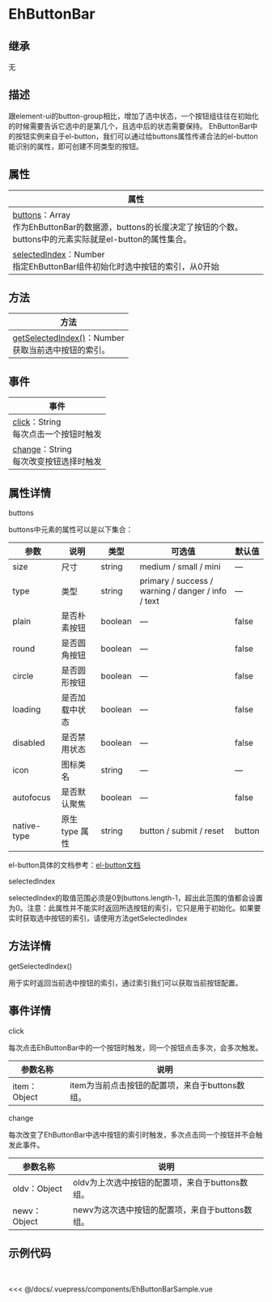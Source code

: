 # EhButtonBar

## 继承

无

## 描述

跟element-ui的button-group相比，增加了选中状态，一个按钮组往往在初始化的时候需要告诉它选中的是第几个，且选中后的状态需要保持。
EhButtonBar中的按钮实例来自于el-button，我们可以通过给buttons属性传递合法的el-button能识别的属性，即可创建不同类型的按钮。


## 属性

| 属性 |
|-------------|
| <styled-text color="blue" fontWeight="bold">[buttons](#buttons)</styled-text>：Array <br />作为EhButtonBar的数据源，buttons的长度决定了按钮的个数。buttons中的元素实际就是el-button的属性集合。|
| <styled-text color="blue" fontWeight="bold">[selectedIndex](#selectedIndex)</styled-text>：Number <br /> 指定EhButtonBar组件初始化时选中按钮的索引，从0开始 |

## 方法

| 方法 |
|-------------|
| <styled-text color="blue" fontWeight="bold">[getSelectedIndex()](#getSelectedIndex)</styled-text>：Number <br /> 获取当前选中按钮的索引。|

## 事件

| 事件 |
|-------------|
| <styled-text color="blue" fontWeight="bold">[click](#click)</styled-text>：String <br /> 每次点击一个按钮时触发 |
| <styled-text color="blue" fontWeight="bold">[change](#click)</styled-text>：String <br /> 每次改变按钮选择时触发 |

## 属性详情

<span id="buttons"><styled-text font-weight="bold" font-size="16px">buttons</styled-text></span>

buttons中元素的属性可以是以下集合：

| 参数      | 说明    | 类型      | 可选值       | 默认值   |
|---------- |-------- |---------- |-------------  |-------- |
| size     | 尺寸   | string  |   medium / small / mini            |    —     |
| type     | 类型   | string    |   primary / success / warning / danger / info / text |     —    |
| plain     | 是否朴素按钮   | boolean    | — | false   |
| round     | 是否圆角按钮   | boolean    | — | false   |
| circle     | 是否圆形按钮   | boolean    | — | false   |
| loading     | 是否加载中状态   | boolean    | — | false   |
| disabled  | 是否禁用状态    | boolean   | —   | false   |
| icon  | 图标类名 | string   |  —  |  —  |
| autofocus  | 是否默认聚焦 | boolean   |  —  |  false  |
| native-type | 原生 type 属性 | string | button / submit / reset | button |

el-button具体的文档参考：[el-button文档](https://github.com/ElemeFE/element/blob/dev/examples/docs/zh-CN/button.md)

<span id="selectedIndex"><styled-text font-weight="bold" font-size="16px">selectedIndex</styled-text></span>

selectedIndex的取值范围必须是0到buttons.length-1，超出此范围的值都会设置为0。注意：此属性并不能实时返回所选按钮的索引，它只是用于初始化。如果要实时获取选中按钮的索引，请使用方法getSelectedIndex


## 方法详情

<span id="getSelectedIndex"><styled-text font-weight="bold" font-size="16px">getSelectedIndex()</styled-text></span>

用于实时返回当前选中按钮的索引，通过索引我们可以获取当前按钮配置。

## 事件详情

<span id="click"><styled-text font-weight="bold" font-size="16px">click</styled-text></span>

每次点击EhButtonBar中的一个按钮时触发，同一个按钮点击多次，会多次触发。

| 参数名称 | 说明 |
|-------------|-------------|
| <styled-text color="blue" fontWeight="bold">item</styled-text>：Object | item为当前点击按钮的配置项，来自于buttons数组。 |

<span id="change"><styled-text font-weight="bold" font-size="16px">change</styled-text></span>

每次改变了EhButtonBar中选中按钮的索引时触发，多次点击同一个按钮并不会触发此事件。

| 参数名称 | 说明 |
|-------------|-------------|
| <styled-text color="blue" fontWeight="bold">oldv</styled-text>：Object | oldv为上次选中按钮的配置项，来自于buttons数组。 |
| <styled-text color="blue" fontWeight="bold">newv</styled-text>：Object | newv为这次选中按钮的配置项，来自于buttons数组。 |

## 示例代码

<br />

<EhButtonBarSample />

<<< @/docs/.vuepress/components/EhButtonBarSample.vue

